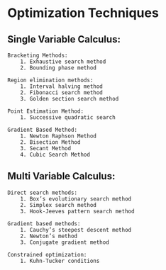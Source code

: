 # Optimization Techniques

## Single Variable Calculus:

    Bracketing Methods:
        1. Exhaustive search method
        2. Bounding phase method

    Region elimination methods:
        1. Interval halving method 
        2. Fibonacci search method 
        3. Golden section search method

    Point Estimation Method:
        1. Successive quadratic search 

    Gradient Based Method:
        1. Newton Raphson Method 
        2. Bisection Method 
        3. Secant Method 
        4. Cubic Search Method



## Multi Variable Calculus:

    Direct search methods:
        1. Box’s evolutionary search method 
        2. Simplex search method 
        3. Hook-Jeeves pattern search method 

    Gradient based methods:
        1. Cauchy’s steepest descent method 
        2. Newton’s method
        3. Conjugate gradient method 

    Constrained optimization:
        1. Kuhn-Tucker conditions
